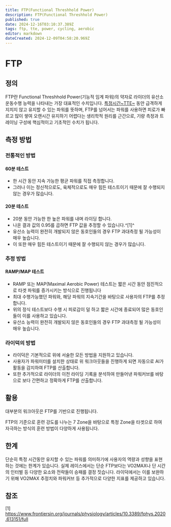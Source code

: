 ```yaml
---
title: FTP(Functional Threshhold Power)
description: FTP(Functional Threshhold Power)
published: true
date: 2024-12-16T03:10:37.389Z
tags: ftp, tte, power, cycling, aerobic
editor: markdown
dateCreated: 2024-12-09T04:58:20.969Z
---
```


# FTP
## 정의
FTP란 Functional Threshhold Power(기능적 임계 파워)의 약자로 라이더의 유산소 운동수행 능력을 나타내는 가장 대표적인 수치입니다.
[특정시간~TTE~](/ko/Aerobic/Cycling/Term/TTE) 동안 급격하게 지치지 않고 유지할 수 있는 파워를 뜻하며, FTP를 넘어서는 파워를 사용하면 피로가 빠르고 많이 쌓여 오랜시간 유지하기 어렵다는 생리학적 원리를 근간으로, 기량 측정과 트레이닝 구성에 핵심적이고 기초적인 수치가 됩니다.
## 측정 방법

### 전통적인 방법

#### 60분 테스트
- 한 시간 동안 지속 가능한 평균 파워를 직접 측정합니다.
- 그러나 이는 정신적으로도, 육체적으로도 매우 힘든 테스트이기 때문에 잘 수행되지 않는 경우가 많습니다.
  	
#### 20분 테스트 
- 20분 동안 가능한 한 높은 파워를 내며 라이딩 합니다.
- 나온 결과 값의 0.95를 곱하면 FTP 값을 추정할 수 있습니다.^[1]^
- 유산소 능력이 완전히 개발되지 않은 동호인들의 경우 FTP 과대측정 될 가능성이 매우 높습니다.
- 이 또한 매우 힘든 테스트이기 때문에 잘 수행되지 않는 경우가 많습니다.

### 추정 방법

#### RAMP/MAP 테스트 
- RAMP 또는 MAP(Maximal Aerobic Power) 테스트는 짧은 시간 동안 점진적으로 타겟 파워를 증가시키는 방식으로 진행됩니다
- 최대 수행가능했던 파워와, 해당 파워의 지속기간을 바탕으로 사용자의 FTP를 추정합니다.
- 위의 정식 테스트보다 수행 시 피로감이 덜 하고 짧은 시간에 종료되어 많은 동호인들이 이를 사용하고 있습니다.
- 유산소 능력이 완전히 개발되지 않은 동호인들의 경우 FTP 과대측정 될 가능성이 매우 높습니다.
### 라이덕의 방법
- 라이덕은 기본적으로 위에 서술한 모든 방법을 지원하고 있습니다.
- 사용자가 파워미터를 설치한 상태로 위 워크아웃들을 진행하게 되면 자동으로 AI가 활동을 감지하여 FTP를 산출합니다.
- 또한 추가적으로 라이더의 이전 라이딩 기록을 분석하여 만들어낸 파워커브를 바탕으로 보다 간편하고 정확하게 FTP를 산출합니다.



## 활용

대부분의 워크아웃은 FTP를 기반으로 진행됩니다.

FTP의 기준으로 훈련 강도를 나누는 7 Zone을 바탕으로 특정 Zone을 타겟으로 하여 자극하는 방식의 훈련 방법이 다양하게 사용됩니다.

## 한계

단순히 특정 시간동안 유지할 수 있는 파워를 의미하기에 사용자의 역량과 성향을 표현하는 것에는 한계가 있습니다.
실제 레이스에서는 단순 FTP보다는 VO2MAX나 단 시간의 인터벌 등 다양한 요소와 전략들이 승패를 결정 짓습니다.
라이덕에서는 이를 보완하기 위해 VO2MAX 추정치와 파워커브 등 추가적으로 다양한 지표를 제공하고 있습니다.

## 참조
[1] https://www.frontiersin.org/journals/physiology/articles/10.3389/fphys.2020.613151/full
